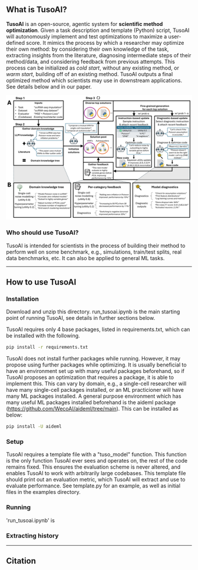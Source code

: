 ## What is TusoAI?

**TusoAI** is an open-source, agentic system for **scientific method optimization**. Given a task description and template (Python) script, TusoAI will autonomously implement and test optimizations to maximize a user-defined score. It mimics the process by which a researcher may optimize their own method: by considering their own knowledge of the task, extracting insights from the literature, diagnosing intermediate steps of their method/data, and considering feedback from previous attempts. This process can be initialized as _cold start_, without any existing method, or _warm start_, building off of an existing method. TusoAI outputs a final optimized method which scientists may use in downstream applications. See details below and in our paper.

![TusoAI overview](method_overview.png)

### Who should use TusoAI?

TusoAI is intended for scientists in the process of building their method to perform well on some benchmark, e.g., simulations, train/test splits, real data benchmarks, etc. It can also be applied to general ML tasks.

---

## How to use TusoAI

### Installation

Download and unzip this directory. run_tusoai.ipynb is the main starting point of running TusoAI, see details in further sections below.

TusoAI requires only 4 base packages, listed in requirements.txt, which can be installed with the following.

```bash
pip install -r requirements.txt
```

TusoAI does not install further packages while running. However, it may propose using further packages while optimizing. It is usually beneficial to have an environment set up with many useful packages beforehand, so if TusoAI proposes an optimization that requires a package, it is able to implement this. This can vary by domain, e.g., a single-cell researcher will have many single-cell packages installed, or an ML practicioner will have many ML packages installed. A general purpose environment which has many useful ML packages installed beforehand is the aideml package (https://github.com/WecoAI/aideml/tree/main). This can be installed as below:

```bash
pip install -U aideml
```

### Setup

TusoAI requires a template file with a "tuso_model" function. This function is the only function TusoAI ever sees and operates on, the rest of the code remains fixed. This ensures the evaluation scheme is never altered, and enables TusoAI to work with arbitrarily large codebases. This template file should print out an evaluation metric, which TusoAI will extract and use to evaluate performance. See template.py for an example, as well as initial files in the examples directory.


### Running

'run_tusoai.ipynb' is 

### Extracting history

---

## Citation
